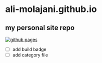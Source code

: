 # ali-molajani.github.io
## my personal site repo
[![github pages](https://github.com/ali-molajani/ali-molajani.github.io/actions/workflows/gh-pages.yml/badge.svg)](https://github.com/ali-molajani/ali-molajani.github.io/actions/workflows/gh-pages.yml)


- [ ] add build badge
- [ ] add category file 
